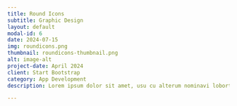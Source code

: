 ```yaml
---
title: Round Icons
subtitle: Graphic Design
layout: default
modal-id: 6
date: 2024-07-15
img: roundicons.png
thumbnail: roundicons-thumbnail.png
alt: image-alt
project-date: April 2024
client: Start Bootstrap
category: App Development
description: Lorem ipsum dolor sit amet, usu cu alterum nominavi lobortis. At duo novum diceret. Tantas apeirian vix et, usu sanctus postulant inciderint ut, populo diceret necessitatibus in vim. Cu eum dicam feugiat noluisse.

---
```

